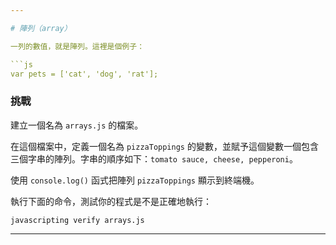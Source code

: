 ```yaml
---

# 陣列（array）

一列的數值，就是陣列。這裡是個例子：

```js
var pets = ['cat', 'dog', 'rat'];
```

### 挑戰

建立一個名為 `arrays.js` 的檔案。

在這個檔案中，定義一個名為 `pizzaToppings` 的變數，並賦予這個變數一個包含三個字串的陣列。字串的順序如下：`tomato sauce, cheese, pepperoni`。

使用 `console.log()` 函式把陣列 `pizzaToppings` 顯示到終端機。

執行下面的命令，測試你的程式是不是正確地執行：

`javascripting verify arrays.js`

---
```

